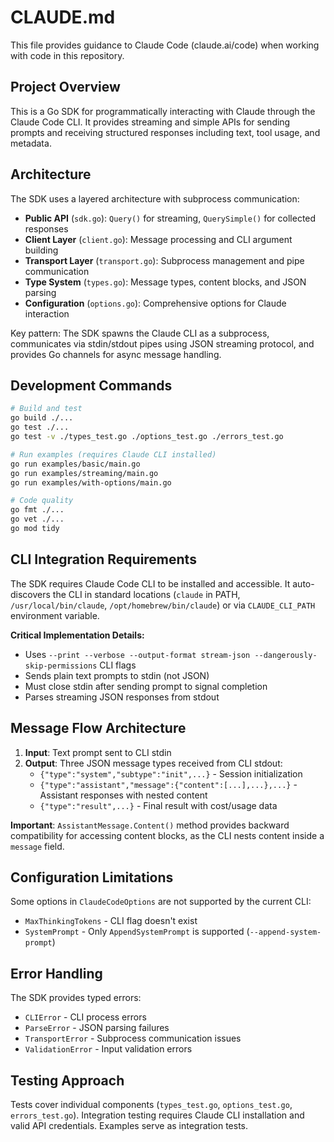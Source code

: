 # CLAUDE.md

This file provides guidance to Claude Code (claude.ai/code) when working with code in this repository.

## Project Overview

This is a Go SDK for programmatically interacting with Claude through the Claude Code CLI. It provides streaming and simple APIs for sending prompts and receiving structured responses including text, tool usage, and metadata.

## Architecture

The SDK uses a layered architecture with subprocess communication:

- **Public API** (`sdk.go`): `Query()` for streaming, `QuerySimple()` for collected responses
- **Client Layer** (`client.go`): Message processing and CLI argument building
- **Transport Layer** (`transport.go`): Subprocess management and pipe communication
- **Type System** (`types.go`): Message types, content blocks, and JSON parsing
- **Configuration** (`options.go`): Comprehensive options for Claude interaction

Key pattern: The SDK spawns the Claude CLI as a subprocess, communicates via stdin/stdout pipes using JSON streaming protocol, and provides Go channels for async message handling.

## Development Commands

```bash
# Build and test
go build ./...
go test ./...
go test -v ./types_test.go ./options_test.go ./errors_test.go

# Run examples (requires Claude CLI installed)
go run examples/basic/main.go
go run examples/streaming/main.go  
go run examples/with-options/main.go

# Code quality
go fmt ./...
go vet ./...
go mod tidy
```

## CLI Integration Requirements

The SDK requires Claude Code CLI to be installed and accessible. It auto-discovers the CLI in standard locations (`claude` in PATH, `/usr/local/bin/claude`, `/opt/homebrew/bin/claude`) or via `CLAUDE_CLI_PATH` environment variable.

**Critical Implementation Details:**
- Uses `--print --verbose --output-format stream-json --dangerously-skip-permissions` CLI flags
- Sends plain text prompts to stdin (not JSON)
- Must close stdin after sending prompt to signal completion
- Parses streaming JSON responses from stdout

## Message Flow Architecture

1. **Input**: Text prompt sent to CLI stdin
2. **Output**: Three JSON message types received from CLI stdout:
   - `{"type":"system","subtype":"init",...}` - Session initialization
   - `{"type":"assistant","message":{"content":[...],...},...}` - Assistant responses with nested content
   - `{"type":"result",...}` - Final result with cost/usage data

**Important**: `AssistantMessage.Content()` method provides backward compatibility for accessing content blocks, as the CLI nests content inside a `message` field.

## Configuration Limitations

Some options in `ClaudeCodeOptions` are not supported by the current CLI:
- `MaxThinkingTokens` - CLI flag doesn't exist
- `SystemPrompt` - Only `AppendSystemPrompt` is supported (`--append-system-prompt`)

## Error Handling

The SDK provides typed errors:
- `CLIError` - CLI process errors
- `ParseError` - JSON parsing failures  
- `TransportError` - Subprocess communication issues
- `ValidationError` - Input validation errors

## Testing Approach

Tests cover individual components (`types_test.go`, `options_test.go`, `errors_test.go`). Integration testing requires Claude CLI installation and valid API credentials. Examples serve as integration tests.